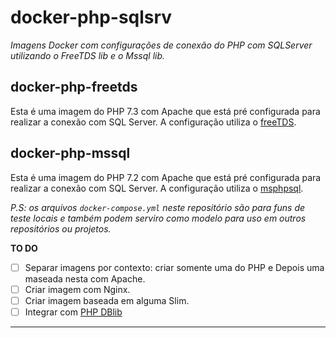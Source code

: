 # docker-php-sqlsrv

*Imagens Docker com configurações de conexão do PHP com SQLServer utilizando o FreeTDS lib e o Mssql lib.*

## docker-php-freetds

Esta é uma imagem do PHP 7.3 com Apache que está pré configurada para realizar a conexão com SQL Server. A configuração utiliza o [freeTDS](http://www.freetds.org/).

## docker-php-mssql

Esta é uma imagem do PHP 7.2 com Apache que está pré configurada para realizar a conexão com SQL Server. A configuração utiliza o [msphpsql](https://github.com/Microsoft/msphpsql).

*P.S: os arquivos `docker-compose.yml` neste repositório são para funs de teste locais e também podem serviro como modelo para uso em outros repositórios ou projetos.*

**TO DO**

- [ ] Separar imagens por contexto: criar somente uma do PHP e Depois uma maseada nesta com Apache.
- [ ] Criar imagem com Nginx.
- [ ] Criar imagem baseada em alguma Slim.
- [ ] Integrar com [PHP DBlib](http://php.net/manual/en/ref.pdo-dblib.php)

--------------------------------------------------
